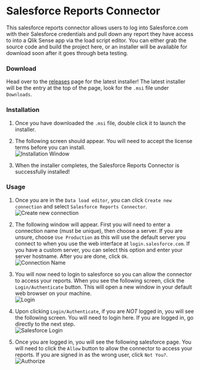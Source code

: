 # Salesforce Reports Connector
This salesforce reports connector allows users to log into Salesforce.com with their Salesforce credentials and pull down any report they have access to into a Qlik Sense app via the load script editor. You can either grab the source code and build the project here, or an installer will be available for download soon after it goes through beta testing.


### Download
Head over to the [releases](https://github.com/eapowertools/SalesforceReportsConnector/releases) page for the latest installer! The latest installer will be the entry at the top of the page, look for the `.msi` file under `Downloads`.


### Installation

1. Once you have downloaded the `.msi` file, double click it to launch the installer.

1. The following screen should appear. You will need to accept the license terms before you can install.  
![Installation Window](https://s3.amazonaws.com/eapowertools/salesforce-reports-connector/imgs/readme/installation.png)

1. When the installer completes, the Salesforce Reports Connector is successfully installed!


### Usage

1. Once you are in the `Data load editor`, you can click `Create new connection` and select `Salesforce Reports Connector`.  
![Create new connection](https://s3.amazonaws.com/eapowertools/salesforce-reports-connector/imgs/readme/chooseConnection.png)

1. The following window will appear. First you will need to enter a connection name (must be unique), then choose a server. If you are unsure, choose `Use Production` as this will use the default server you connect to when you use the web interface at `login.salesforce.com`. If you have a custom server, you can select this option and enter your server hostname. After you are done, click `Ok`.  
![Connection Name](https://s3.amazonaws.com/eapowertools/salesforce-reports-connector/imgs/readme/newConnectionName.png)

1. You will now need to login to salesforce so you can allow the connector to access your reports. When you see the following screen, click the `Login/Authenticate` button. This will open a new window in your default web browser on your machine.  
![Login](https://s3.amazonaws.com/eapowertools/salesforce-reports-connector/imgs/readme/emptyAuth.png)

1. Upon clicking `Login/Authenticate`, if you are *NOT* logged in, you will see the following screen. You will need to login here. If you are logged in, go directly to the next step.  
![Salesforce Login](https://s3.amazonaws.com/eapowertools/salesforce-reports-connector/imgs/readme/salesforceLogin.png)

1. Once you are logged in, you will see the following salesforce page. You will need to click the `Allow` button to allow the connector to access your reports. If you are signed in as the wrong user, click `Not You?`.
![Authorize](https://s3.amazonaws.com/eapowertools/salesforce-reports-connector/imgs/readme/salesforceLogin.png)
